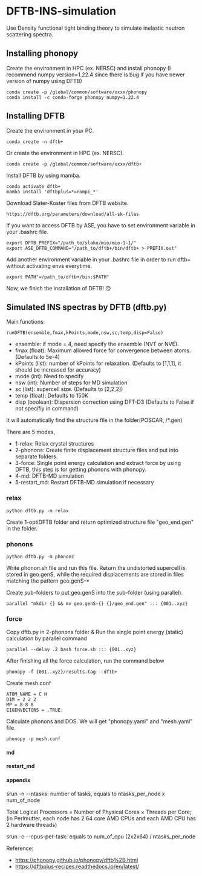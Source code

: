 # DFTB-INS-simulation

Use Density functional tight binding theory to simulate inelastic neutron scattering spectra.

## Installing phonopy
Create the environment in HPC (ex. NERSC) and install phonopy (I recommend numpy version=1.22.4 since there is bug if you have newer version of numpy using DFTB)  
```
conda create -p /global/common/software/xxxx/phonopy
conda install -c conda-forge phonopy numpy=1.22.4
```

## Installing DFTB 
Create the environment in your PC.
```
conda create -n dftb+
```
Or create the environment in HPC (ex. NERSC).
```
conda create -p /global/common/software/xxxx/dftb+
```
Install DFTB by using mamba.
```
conda activate dftb+
mamba install 'dftbplus=*=nompi_*'
```
Download Slater-Koster files from DFTB website.
```
https://dftb.org/parameters/download/all-sk-files
```
If you want to access DFTB by ASE, you have to set environment variable in your .bashrc file.
```
export DFTB_PREFIX="/path_to/slako/mio/mio-1-1/"
export ASE_DFTB_COMMAND="/path_to/dftb+/bin/dftb+ > PREFIX.out"
```
Add another environment variable in your .bashrc file in order to run dftb+ without activating envs everytime.
```
export PATH"=/path_to/dftb+/bin:$PATH"
```
Now, we finish the installation of DFTB! :smirk:

## Simulated INS spectras by DFTB (dftb.py)
Main functions:
```
runDFTB(ensemble,fmax,kPoints,mode,nsw,sc,temp,disp=False)
```
* ensemble: if mode = 4, need specify the ensemble (NVT or NVE).
* fmax (float): Maximum allowed force for convergence between atoms. (Defaults to 5e-4)
* kPoints (list): number of kPoints for relaxation. (Defaults to [1,1,1], it should be increased for accuracy)
* mode (int): Need to specify
* nsw (int): Number of steps for MD simulation
* sc (list): supercell size. (Defaults to [2,2,2])
* temp (float): Defaults to 150K
* disp (boolean): Dispersion correction using DFT-D3 (Defaults to False if not specifiy in command)

It will automatically find the structure file in the folder(POSCAR, /*.gen)

There are 5 modes, 
* 1-relax: Relax crystal structures
* 2-phonons: Create finite displacement structure files and put into separate folders.
* 3-force: Single point energy calculation and extract force by using DFTB, this step is for getting phonons with phonopy.
* 4-md: DFTB-MD simulation
* 5-restart_md: Restart DFTB-MD simulation if necessary
 
### relax
```
python dftb.py -m relax
```
Create 1-optiDFTB folder and return optimized structure file "geo_end.gen" in the folder.
### phonons
```
python dftb.py -m phonons
```
Write phonon.sh file and run this file. Return the undistorted supercell is stored in geo.genS, while the required displacements are stored in files matching the pattern geo.genS-*

Create sub-folders to put geo.genS into the sub-folder (using parallel).
```
parallel "mkdir {} && mv geo.genS-{} {}/geo_end.gen" ::: {001..xyz}
```

### force
Copy dftb.py in 2-phonons folder & Run the single point energy (static) calculation by parallel command
```
parallel --delay .2 bash force.sh ::: {001..xyz}
```
After finishing all the force calculation, run the command below
```
phonopy -f {001..xyz}/results.tag --dftb+
```
Create mesh.conf
```
ATOM_NAME = C H
DIM = 2 2 2
MP = 8 8 8
EIGENVECTORS = .TRUE.
   ```
Calculate phonons and DOS. We will get "phonopy.yaml" and "mesh.yaml" file.
```
phonopy -p mesh.conf
```

#### md

#### restart_md

#### appendix

srun -n --ntasks: number of tasks, equals to ntasks_per_node x num_of_node

Total Logical Processors = Number of Physical Cores × Threads per Core; (in Perlmutter, each node has 2 64 core AMD CPUs and each AMD CPU has 2 hardware threads)


srun -c --cpus-per-task: equals to num_of_cpu (2x2x64) / ntasks_per_node

Reference: 
* https://phonopy.github.io/phonopy/dftb%2B.html
* https://dftbplus-recipes.readthedocs.io/en/latest/
